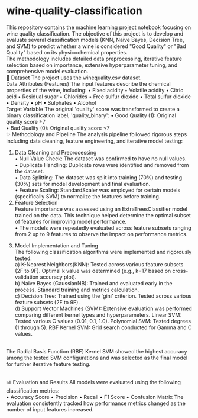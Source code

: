 # wine-quality-classification

This repository contains the machine learning project notebook focusing on wine quality classification. The objective of this project is to develop and evaluate several classification models (KNN, Naive Bayes, Decision Tree, and SVM) to predict whether a wine is considered "Good Quality" or "Bad Quality" based on its physicochemical properties. <br>The methodology includes detailed data preprocessing, iterative feature selection based on importance, extensive hyperparameter tuning, and comprehensive model evaluation.
<br>
💾 Dataset
The project uses the winequality.csv dataset.
<br>
Data Attributes (Features)
The input features describe the chemical properties of the wine, including:
• Fixed acidity
• Volatile acidity
• Citric acid
• Residual sugar
• Chlorides
• Free sulfur dioxide
• Total sulfur dioxide
• Density
• pH
• Sulphates
• Alcohol
<br> 
Target Variable
The original 'quality' score was transformed to create a binary classification label, 'quality_binary':
• Good Quality (1): Original quality score ≥7<br> 
• Bad Quality (0): Original quality score <7
<br> 
✨ Methodology and Pipeline
The analysis pipeline followed rigorous steps including data cleaning, feature engineering, and iterative model testing:<br> 
1. Data Cleaning and Preprocessing<br> 
• Null Value Check: The dataset was confirmed to have no null values.<br> 
• Duplicate Handling: Duplicate rows were identified and removed from the dataset.<br> 
• Data Splitting: The dataset was split into training (70%) and testing (30%) sets for model development and final evaluation.<br> 
• Feature Scaling: StandardScaler was employed for certain models (specifically SVM) to normalize the features before training.<br> 
2. Feature Selection<br> 
Feature importance was assessed using an ExtraTreesClassifier model trained on the data. This technique helped determine the optimal subset of features for improving model performance.<br> 
• The models were repeatedly evaluated across feature subsets ranging from 2 up to 9 features to observe the impact on performance metrics.<br> 
3) Model Implementation and Tuning<br> 
The following classification algorithms were implemented and rigorously tested:<br> 
a) K-Nearest Neighbors(KNN): Tested across various feature subsets (2F to 9F).
Optimal k value was determined (e.g., k=17 based on cross-validation accuracy plot).<br> 
b) Naive Bayes (GaussianNB): Trained and evaluated early in the process. Standard training and metrics calculation.<br> 
c) Decision Tree: Trained using the 'gini' criterion. Tested across various feature subsets (2F to 9F).<br> 
d) Support Vector Machines (SVM): Extensive evaluation was performed comparing different kernel types and hyperparameters. Linear SVM: Tested various C values (0.01, 0.1, 1.0). Polynomial SVM: Tested degrees (1 through 5). RBF Kernel SVM: Grid search conducted for Gamma and C values.<br> 
<br> 
The Radial Basis Function (RBF) Kernel SVM showed the highest accuracy among the tested SVM configurations and was selected as the final model for further iterative feature testing.<br><br> 

📊 Evaluation and Results
All models were evaluated using the following classification metrics:<br> 
• Accuracy Score
• Precision
• Recall
• F1 Score
• Confusion Matrix
The evaluation consistently tracked how performance metrics changed as the number of input features increased.
